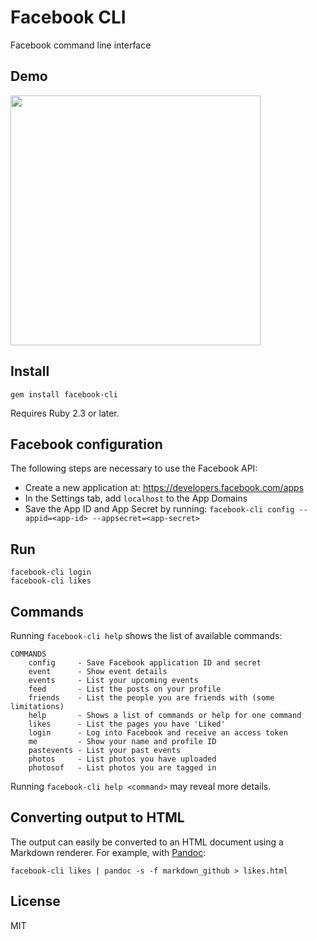 # Facebook CLI

Facebook command line interface

## Demo

<a href="https://asciinema.org/a/87129"><img src="https://asciinema.org/a/87129.png" width="400"/></a>

## Install

```
gem install facebook-cli
```

Requires Ruby 2.3 or later.

## Facebook configuration

The following steps are necessary to use the Facebook API:

- Create a new application at: https://developers.facebook.com/apps
- In the Settings tab, add `localhost` to the App Domains
- Save the App ID and App Secret by running: `facebook-cli config --appid=<app-id> --appsecret=<app-secret>`

## Run

```
facebook-cli login
facebook-cli likes
```

## Commands

Running ```facebook-cli help``` shows the list of available commands:

```
COMMANDS
    config     - Save Facebook application ID and secret
    event      - Show event details
    events     - List your upcoming events
    feed       - List the posts on your profile
    friends    - List the people you are friends with (some limitations)
    help       - Shows a list of commands or help for one command
    likes      - List the pages you have 'Liked'
    login      - Log into Facebook and receive an access token
    me         - Show your name and profile ID
    pastevents - List your past events
    photos     - List photos you have uploaded
    photosof   - List photos you are tagged in
```

Running ```facebook-cli help <command>``` may reveal more details.

## Converting output to HTML

The output can easily be converted to an HTML document using a Markdown renderer.  For example, with [Pandoc](http://pandoc.org/):

```
facebook-cli likes | pandoc -s -f markdown_github > likes.html
```

## License

MIT